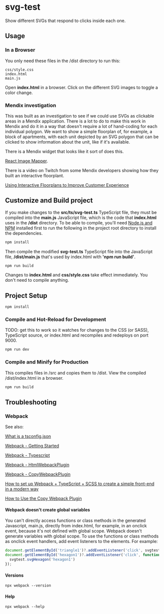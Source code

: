 # svg-test

Show different SVGs that respond to clicks inside each one.

## Usage

### In a Browser
You only need these files in the /dist directory to run this:

```shell
css/style.css
index.html
main.js
```
Open **index.html** in a browser. Click on the different SVG images to toggle 
a color change.

### Mendix investigation

This was built as an investigation to see if we could use SVGs as clickable 
areas in a Mendix application. There is a lot to do to make this work in 
Mendix and do it in a way that doesn't require a lot of hand-coding for each 
individual polygon. We want to show a simple floorplan of, for example, a block 
of apartments, with each unit depicted by an SVG polygon that can be clicked to 
show information about the unit, like if it's available.

There is a Mendix widget that looks like it sort of does this.

[React Image Mapper](https://marketplace.mendix.com/link/component/235635).

There is a video on Twitch from some Mendix developers showing how they built 
an interactive floorplant.

[Using Interactive Floorplans to Improve Customer Experience](https://www.twitch.tv/videos/1302068683)


## Customize and Build project

If you make changes to the **src/ts/svg-test.ts** TypeScript file, they must be 
compiled into the **main.js** JavaScript file, which is the code that 
**index.html** uses in the **/dist** directory. To be able to compile, you'll 
need [Node.js and NPM](https://docs.npmjs.com/downloading-and-installing-node-js-and-npm) 
installed first to run the following in the project root directory to install 
the dependencies.

```sh
npm install
```

Then compile the modified **svg-test.ts** TypeScript file into the 
JavaScript file, **/dist/main.js** that's used by index.html with 
**'npm run build'**.

```sh
npm run build
```

Changes to **index.html** and **css/style.css** take effect immediately. You don't 
need to compile anything.

## Project Setup

```sh
npm install
```

### Compile and Hot-Reload for Development
TODO: get this to work so it watches for changes to the CSS (or SASS), TypeScript 
source, or index.html and recompiles and redeploys on port 9000.

```sh
npm run dev
```

### Compile and Minify for Production
This compiles files in /src and copies them to /dist. View the compiled 
/dist/index.html in a browser.

```sh
npm run build
```

## Troubleshooting

### Webpack
See also:

[What is a tsconfig.json](https://www.typescriptlang.org/docs/handbook/tsconfig-json.html)

[Webpack - Getting Started](https://webpack.js.org/guides/getting-started/#basic-setup)

[Webpack - Typescript](https://webpack.js.org/guides/typescript/)

[Webpack - HtmlWebpackPlugin](https://webpack.js.org/plugins/html-webpack-plugin/)

[Webpack - CopyWebpackPlugin](https://webpack.js.org/plugins/copy-webpack-plugin/)

[How to set up Webpack + TypeScript + SCSS to create a simple front-end in a modern way](https://medium.com/@coder_in_austria/how-to-set-up-webpack-typescript-scss-to-create-a-simple-front-end-in-a-modern-way-86850ee3f1c6)

[How to Use the Copy Webpack Plugin](https://www.squash.io/how-to-use-the-copy-webpack-plugin/)

#### Webpack doesn't create global variables
You can't directly access functions or class methods in the generated 
Javascript, main.js, directly from index.html, for example, in an onclick 
event, because it's not defined with global scope. Webpack doesn't generate 
variables with global scope. To use the functions or class methods as 
onclick event handlers, add event listeners to the elements. For example:

```javascript
document.getElementById('triangle1')?.addEventListener('click', svgtest.svgTriangle);
document.getElementById('hexagon1')?.addEventListener('click', function() {
  svgtest.svgHexagon('hexagon1')
});
```

#### Versions
`npx webpack --version`

#### Help
`npx webpack --help`
